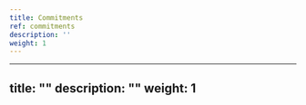 ```yaml
---
title: Commitments
ref: commitments
description: ''
weight: 1
---
```

---
title: ""
description: ""
weight: 1
---